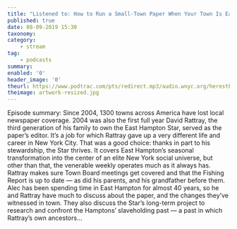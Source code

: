 ```yaml
---
title: "Listened to: How to Run a Small-Town Paper When Your Town Is East Hampton"
published: true
date: 08-09-2019 15:30
taxonomy:
category:
	- stream
tag:
	- podcasts
summary:
enabled: '0'
header_image: '0'
theurl: https://www.podtrac.com/pts/redirect.mp3/audio.wnyc.org/heresthething/heresthething082719_rattraypod.mp3
theimage: artwork-resized.jpg
--- 
```

Episode summary: Since 2004, 1300 towns across America have lost local newspaper coverage. 2004 was also the first full year David Rattray, the third generation of his family to own the East Hampton Star, served as the paper’s editor. It’s a job for which Rattray gave up a very different life and career in New York City. That was a good choice: thanks in part to his stewardship, the Star thrives. It covers East Hampton’s seasonal transformation into the center of an elite New York social universe, but other than that, the venerable weekly operates much as it always has. Rattray makes sure Town Board meetings get covered and that the Fishing Report is up to date — as did his parents, and his grandfather before them. Alec has been spending time in East Hampton for almost 40 years, so he and Rattray have much to discuss about the paper, and the changes they’ve witnessed in town. They also discuss the Star’s long-term project to research and confront the Hamptons’ slaveholding past — a past in which Rattray’s own ancestors…
